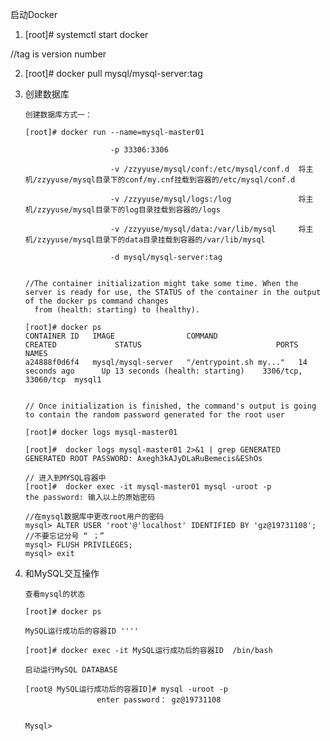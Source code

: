 

启动Docker

1. [root]# systemctl start docker

//tag is version number

2. [root]#  docker pull mysql/mysql-server:tag

3. 创建数据库
       
       创建数据库方式一：
       
       [root]# docker run --name=mysql-master01 
                          
                          -p 33306:3306 
    
                          -v /zzyyuse/mysql/conf:/etc/mysql/conf.d  将主机/zzyyuse/mysql目录下的conf/my.cnf挂载到容器的/etc/mysql/conf.d   
                         
                          -v /zzyyuse/mysql/logs:/log               将主机/zzyyuse/mysql目录下的log目录挂载到容器的/logs 
                         
                          -v /zzyyuse/mysql/data:/var/lib/mysql     将主机/zzyyuse/mysql目录下的data目录挂载到容器的/var/lib/mysql 
                          
                          -d mysql/mysql-server:tag
       
       
       //The container initialization might take some time. When the server is ready for use, the STATUS of the container in the output of the docker ps command changes 
         from (health: starting) to (healthy).
       
       [root]# docker ps
       CONTAINER ID   IMAGE                COMMAND                  CREATED             STATUS                              PORTS                NAMES
       a24888f0d6f4   mysql/mysql-server   "/entrypoint.sh my..."   14 seconds ago      Up 13 seconds (health: starting)    3306/tcp, 33060/tcp  mysql1
       
       
       // Once initialization is finished, the command's output is going to contain the random password generated for the root user
       
       [root]# docker logs mysql-master01
       
       [root]#  docker logs mysql-master01 2>&1 | grep GENERATED
       GENERATED ROOT PASSWORD: Axegh3kAJyDLaRuBemecis&EShOs
       
       // 进入到MYSQL容器中
       [root]#  docker exec -it mysql-master01 mysql -uroot -p
       the password: 输入以上的原始密码
       
       //在mysql数据库中更改root用户的密码
       mysql> ALTER USER 'root'@'localhost' IDENTIFIED BY 'gz@19731108';            //不要忘记分号 “ ；”
       mysql> FLUSH PRIVILEGES;
       mysql> exit
       
       
4. 和MySQL交互操作
 
       查看mysql的状态
       
       [root]# docker ps
       
       MySQL运行成功后的容器ID ''''
       
       [root]# docker exec -it MySQL运行成功后的容器ID  /bin/bash
       
       启动运行MySQL DATABASE
       
       [root@ MySQL运行成功后的容器ID]# mysql -uroot -p
                       enter password： gz@19731108

       
       Mysql>


